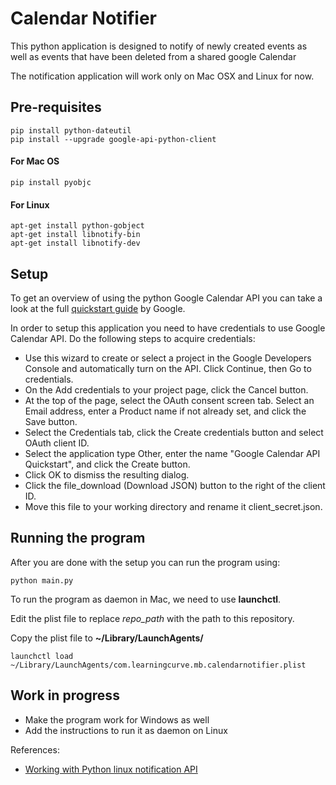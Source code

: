 # Calendar Notifier
This python application is designed to notify of newly created events as well as
events that have been deleted from a shared google Calendar

The notification application will work only on Mac OSX and Linux for now.

## Pre-requisites
    pip install python-dateutil
    pip install --upgrade google-api-python-client
#### For Mac OS
    pip install pyobjc
#### For Linux
    apt-get install python-gobject
    apt-get install libnotify-bin
    apt-get install libnotify-dev

## Setup
To get an overview of using the python Google Calendar API you can take a look at the
full [quickstart guide](https://developers.google.com/google-apps/calendar/quickstart/python) by Google.

In order to setup this application you need to have credentials to use Google Calendar API. Do the following steps to acquire credentials:

* Use this wizard to create or select a project in the Google Developers Console and automatically turn on the API. Click Continue, then Go to credentials.
* On the Add credentials to your project page, click the Cancel button.
* At the top of the page, select the OAuth consent screen tab. Select an Email address, enter a Product name if not already set, and click the Save button.
* Select the Credentials tab, click the Create credentials button and select OAuth client ID.
* Select the application type Other, enter the name "Google Calendar API Quickstart", and click the Create button.
* Click OK to dismiss the resulting dialog.
* Click the file_download (Download JSON) button to the right of the client ID.
* Move this file to your working directory and rename it client_secret.json.

## Running the program
After you are done with the setup you can run the program using:

    python main.py
To run the program as daemon in Mac, we need to use **launchctl**.

Edit the plist file to replace *repo_path* with the path to this repository.

Copy the plist file to **~/Library/LaunchAgents/**

    launchctl load ~/Library/LaunchAgents/com.learningcurve.mb.calendarnotifier.plist
## Work in progress
* Make the program work for Windows as well
* Add the instructions to run it as daemon on Linux

References:

* [Working with Python linux notification API](http://www.devdungeon.com/content/desktop-notifications-python-libnotify)
